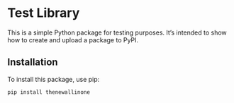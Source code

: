 # Test Library

This is a simple Python package for testing purposes. It’s intended to show how to create and upload a package to PyPI.

## Installation

To install this package, use pip:

```bash
pip install thenewallinone
